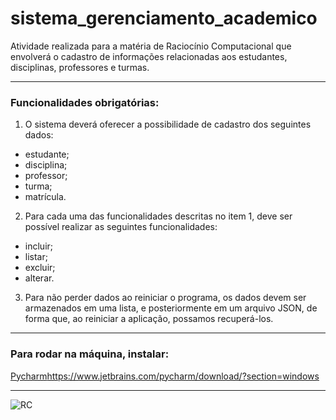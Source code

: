 # sistema_gerenciamento_academico
Atividade realizada para a matéria de Raciocínio Computacional que envolverá o cadastro de informações relacionadas aos estudantes, disciplinas, professores e turmas.

----
### Funcionalidades obrigatórias:
1) O sistema deverá oferecer a possibilidade de cadastro dos seguintes dados:
* estudante;
* disciplina;
* professor;
* turma;
* matrícula.

2) Para cada uma das funcionalidades descritas no item 1, deve ser possível realizar as seguintes
funcionalidades:
* incluir;
* listar;
* excluir;
* alterar.

3) Para não perder dados ao reiniciar o programa, os dados devem ser armazenados em uma lista, e
posteriormente em um arquivo JSON, de forma que, ao reiniciar a aplicação, possamos recuperá-los.

----
### Para rodar na máquina, instalar:
[Pycharm](https://www.jetbrains.com/pycharm/download/?section=windows)https://www.jetbrains.com/pycharm/download/?section=windows

----
![RC](https://github.com/scheillaartifon/sistema_gerenciamento_academico/assets/47155635/d02f35b5-07c9-4bc7-85b2-0d6a7176655b)
